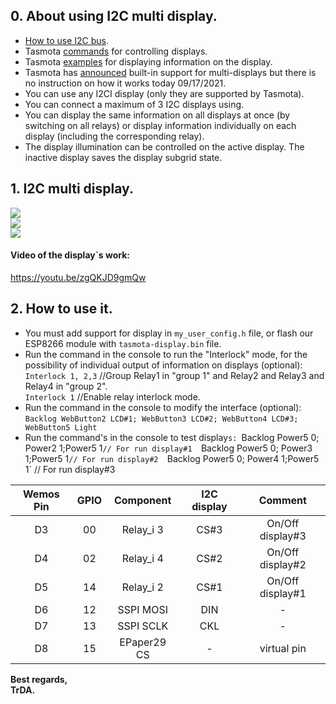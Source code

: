## 0. About using I2C multi display.   
 - [How to use I2C bus](https://github.com/arendst/Tasmota/discussions/10827).  
 - Tasmota [commands](https://tasmota.github.io/docs/Commands/#displays) for controlling displays.  
 - Tasmota [examples](https://tasmota.github.io/docs/Displays/#rule-examples-for-scripting-examples-see-scripting-docs) for displaying information on the display.  
 - Tasmota has [announced](https://github.com/arendst/Tasmota/pull/11821) built-in support for multi-displays but there is no instruction on how it works today 09/17/2021.   
 - You can use any I2CI display (only they are supported by Tasmota).
 - You can connect a maximum of 3 I2C displays using.
 - You can display the same information on all displays at once (by switching on all relays) or display information individually on each display (including the corresponding relay).
 - The display illumination can be controlled on the active display. The inactive display saves the display subgrid state.  

## 1. I2C multi display.

![](https://raw.githubusercontent.com/TrDA-hab/Projects/master/I2C%20multi%20display/4161.jpg)  
![](https://raw.githubusercontent.com/TrDA-hab/Projects/master/I2C%20multi%20display/4161.jpg)   
![](https://raw.githubusercontent.com/TrDA-hab/Projects/master/I2C%20multi%20display/20210918_152007.jpg)   

#### Video of the display`s work:   
https://youtu.be/zgQKJD9gmQw   

## 2. How to use it.  
 - You must add support for display in `my_user_config.h` file, or flash our ESP8266 module with `tasmota-display.bin` file.   
 - Run the command in the console  to run the "Interlock" mode, for the possibility of individual output of information on displays (optional):  
   `Interlock 1, 2,3` //Group Relay1 in "group 1" and Relay2 and Relay3 and Relay4 in "group 2".  
   `Interlock 1`     //Enable relay interlock mode.  
 - Run the command in the console to modify the interface (optional):   
   `Backlog WebButton2 LCD#1; WebButton3 LCD#2; WebButton4 LCD#3; WebButton5 Light`  
 - Run the command's in the console to test display`s:
    `Backlog Power5 0; Power2 1;Power5 1` // For run display#1  
    `Backlog Power5 0; Power3 1;Power5 1` // For run display#2  
    `Backlog Power5 0; Power4 1;Power5 1` // For run display#3  

Wemos Pin|GPIO|Component|I2C display|Сomment|
:-:|:-:|:-:|:-:|:-:
D3|00|Relay_i 3|CS#3|On/Off display#3
D4|02|Relay_i 4|CS#2|On/Off display#2
D5|14|Relay_i 2|CS#1|On/Off display#1
D6|12|SSPI MOSI|DIN|-
D7|13|SSPI SCLK|CKL|-
D8|15|EPaper29 CS|-|virtual pin

**Best regards,   
TrDA.**
